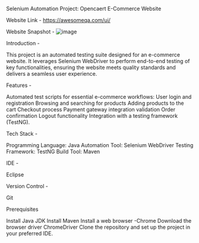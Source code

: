 Selenium Automation Project: Opencaert E-Commerce Website            

Website Link - https://awesomeqa.com/ui/

Website Snapshot -
![image](https://github.com/user-attachments/assets/f6373c68-5c29-4cb2-96a6-1798166a6201)


Introduction -

This project is an automated testing suite designed for an e-commerce website. It leverages Selenium WebDriver to perform end-to-end testing of key functionalities, ensuring the website meets quality standards and delivers a seamless user experience.

Features - 

Automated test scripts for essential e-commerce workflows:
User login and registration
Browsing and searching for products
Adding products to the cart
Checkout process
Payment gateway integration validation
Order confirmation
Logout functionality
Integration with a testing framework (TestNG).

Tech Stack - 

Programming Language: Java 
Automation Tool: Selenium WebDriver
Testing Framework: TestNG
Build Tool: Maven

IDE - 

Eclipse

Version Control -

Git

Prerequisites

Install Java JDK 
Install Maven 
Install a web browser -Chrome
Download the  browser driver ChromeDriver
Clone the repository and set up the project in your preferred IDE.



